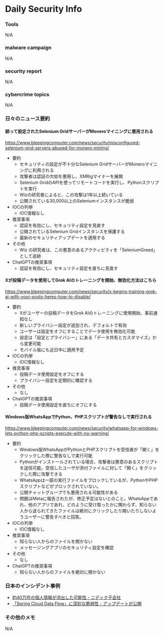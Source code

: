 # Daily Security Info

### Tools
N/A

### malware campaign
N/A

### security report
N/A

### cybercrime topics
N/A

### 日々のニュース要約

#### 誤って設定されたSelenium GridサーバーがMoneroマイニングに悪用される
https://www.bleepingcomputer.com/news/security/misconfigured-selenium-grid-servers-abused-for-monero-mining/

- 要約
    - セキュリティの設定が不十分なSelenium GridサーバーがMoneroマイニングに利用される
    - 攻撃者は認証の欠如を悪用し、XMRigマイナーを展開
    - Selenium GridのAPIを使ってリモートコードを実行し、Pythonスクリプトを実行
    - Wizの研究者によると、この攻撃は1年以上続いている
    - 公開されている30,000以上のSeleniumインスタンスが脆弱
- IOCの列挙
    - IOC情報なし
- 推奨事項
    - 認証を有効にし、セキュリティ設定を見直す
    - 公開されているSelenium Gridインスタンスを保護する
    - 最新のセキュリティアップデートを適用する
- その他
    - Wiz の研究者は、この悪意のあるアクティビティを「SeleniumGreed」として追跡
- ChatGPTの推奨事項
    - 認証を有効にし、セキュリティ設定を直ちに見直す

#### Xが投稿データを使用してGrok AIのトレーニングを開始、無効化方法はこちら
https://www.bleepingcomputer.com/news/security/x-begins-training-grok-ai-with-your-posts-heres-how-to-disable/

- 要約
    - Xがユーザーの投稿データをGrok AIのトレーニングに使用開始、事前通知なし
    - 新しいプライバシー設定が追加され、デフォルトで有効
    - ユーザーは設定をオフにすることでデータ使用を無効化可能
    - 設定は「設定とプライバシー」にある「データ共有とカスタマイズ」から変更可能
    - モバイル版にも近日中に適用予定
- IOCの列挙
    - IOC情報なし
- 推奨事項
    - 投稿データ使用設定をオフにする
    - プライバシー設定を定期的に確認する
- その他
    - なし
- ChatGPTの推奨事項
    - 投稿データ使用設定を直ちにオフにする

#### Windows版WhatsAppでPython、PHPスクリプトが警告なしで実行される
https://www.bleepingcomputer.com/news/security/whatsapp-for-windows-lets-python-php-scripts-execute-with-no-warning/

- 要約
    - Windows版WhatsAppがPythonとPHPスクリプトを受信者が「開く」をクリックした際に警告なしで実行可能
    - Pythonがインストールされている場合、攻撃者は悪意のあるスクリプトを送信可能。受信したユーザが添付ファイルに対して「開く」をクリックした際に攻撃できる
    - WhatsAppは一部の実行ファイルをブロックしているが、PythonやPHPスクリプトなどがブロックされていない。
    - 公開チャットグループでも悪用される可能性がある
    - 問題はMetaに報告されたが、修正予定はないとのこと。WhatsAppであれ、他のアプリであれ、どのように受け取ったかに関わらず、知らない人から送られてきたファイルは絶対にクリックしたり開いたりしないようユーザーに警告すべきと回答。
- IOCの列挙
    - IOC情報なし
- 推奨事項
    - 知らない人からのファイルを開かない
    - メッセージングアプリのセキュリティ設定を確認
- その他
    - なし
- ChatGPTの推奨事項
    - 知らない人からのファイルを絶対に開かない

### 日本のインシデント事例
- [約40万件の個人情報が流出した可能性 - ニデック子会社](https://www.security-next.com/160198)
- [「Spring Cloud Data Flow」に深刻な脆弱性 - アップデートが公開](https://www.security-next.com/160185)

### その他のメモ
N/A